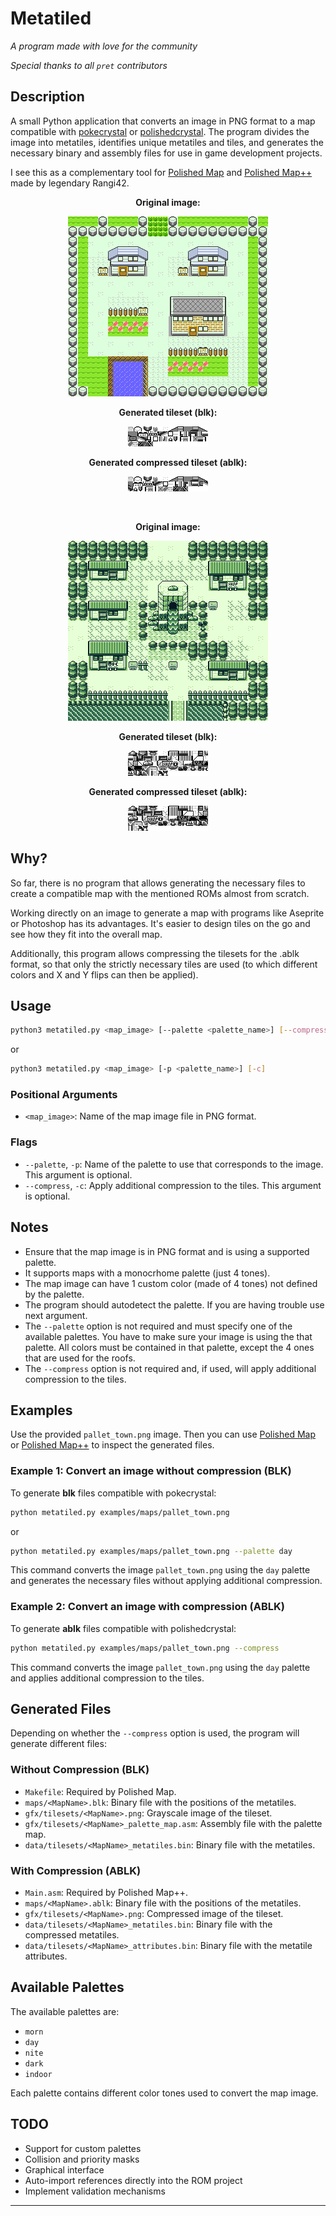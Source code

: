 # Metatiled

*A program made with love for the community*

*Special thanks to all `pret` contributors*

## Description

A small Python application that converts an image in PNG format to a map compatible with [pokecrystal](https://github.com/pret/pokecrystal) or [polishedcrystal](https://github.com/Rangi42/polishedcrystal). The program divides the image into metatiles, identifies unique metatiles and tiles, and generates the necessary binary and assembly files for use in game development projects.

I see this as a complementary tool for [Polished Map](https://github.com/Rangi42/polished-map) and [Polished Map++](https://github.com/Rangi42/polished-map/tree/plusplus) made by legendary Rangi42.

<p align="center"><b>Original image:</b></p>
<p align="center">
<img src="https://raw.githubusercontent.com/j4n7/metatiled/refs/heads/master/examples/maps/pallet_town.png?raw=true" alt="Pallet Town Map" width="320" height="288">
</p>

<p align="center"><b>Generated tileset (blk):</b></p>
<p align="center">
<img src="https://raw.githubusercontent.com/j4n7/metatiled/refs/heads/master/examples/tilesets/pallet_town_blk.png?raw=true" alt="Pallet Town Tileset">
</p>

<p align="center"><b>Generated compressed tileset (ablk):</b></p>
<p align="center">
<img src="https://raw.githubusercontent.com/j4n7/metatiled/refs/heads/master/examples/tilesets/pallet_town_ablk.png?raw=true" alt="Pallet Town Compressed Tileset">
</p>

<br>

<p align="center"><b>Original image:</b></p>
<p align="center">
<img src="https://raw.githubusercontent.com/j4n7/metatiled/refs/heads/master/examples/maps/fonto.png?raw=true" alt="Pallet Town Map" width="320" height="288">
</p>

<p align="center"><b>Generated tileset (blk):</b></p>
<p align="center">
<img src="https://raw.githubusercontent.com/j4n7/metatiled/refs/heads/master/examples/tilesets/fonto_blk.png?raw=true" alt="Pallet Town Tileset">
</p>

<p align="center"><b>Generated compressed tileset (ablk):</b></p>
<p align="center">
<img src="https://raw.githubusercontent.com/j4n7/metatiled/refs/heads/master/examples/tilesets/fonto_ablk.png?raw=true" alt="Pallet Town Compressed Tileset">
</p>

## Why?

So far, there is no program that allows generating the necessary files to create a compatible map with the mentioned ROMs almost from scratch. 

Working directly on an image to generate a map with programs like Aseprite or Photoshop has its advantages. It's easier to design tiles on the go and see how they fit into the overall map. 

Additionally, this program allows compressing the tilesets for the .ablk format, so that only the strictly necessary tiles are used (to which different colors and X and Y flips can then be applied).

## Usage

```sh
python3 metatiled.py <map_image> [--palette <palette_name>] [--compress]
```
or
```sh
python3 metatiled.py <map_image> [-p <palette_name>] [-c]
```

### Positional Arguments

- `<map_image>`: Name of the map image file in PNG format.

### Flags

- `--palette`, `-p`: Name of the palette to use that corresponds to the image. This argument is optional.
- `--compress`, `-c`: Apply additional compression to the tiles. This argument is optional.

## Notes

- Ensure that the map image is in PNG format and is using a supported palette.
- It supports maps with a monocrhome palette (just 4 tones).
- The map image can have 1 custom color (made of 4 tones) not defined by the palette.
- The program should autodetect the palette. If you are having trouble use next argument.
- The `--palette` option is not required and must specify one of the available palettes. You have to make sure your image is using the that palette. All colors must be contained in that palette, except the 4 ones that are used for the roofs. 
- The `--compress` option is not required and, if used, will apply additional compression to the tiles.

## Examples

Use the provided `pallet_town.png` image. Then you can use [Polished Map](https://github.com/Rangi42/polished-map) or [Polished Map++](https://github.com/Rangi42/polished-map/tree/plusplus) to inspect the generated files.

### Example 1: Convert an image without compression (BLK)

To generate **blk** files compatible with pokecrystal:

```sh
python metatiled.py examples/maps/pallet_town.png
```
or
```sh
python metatiled.py examples/maps/pallet_town.png --palette day
```

This command converts the image `pallet_town.png` using the `day` palette and generates the necessary files without applying additional compression.

### Example 2: Convert an image with compression (ABLK)

To generate **ablk** files compatible with polishedcrystal:

```sh
python metatiled.py examples/maps/pallet_town.png --compress
```

This command converts the image `pallet_town.png` using the `day` palette and applies additional compression to the tiles.

## Generated Files

Depending on whether the `--compress` option is used, the program will generate different files:

### Without Compression (BLK)

- `Makefile`: Required by Polished Map.
- `maps/<MapName>.blk`: Binary file with the positions of the metatiles.
- `gfx/tilesets/<MapName>.png`: Grayscale image of the tileset.
- `gfx/tilesets/<MapName>_palette_map.asm`: Assembly file with the palette map.
- `data/tilesets/<MapName>_metatiles.bin`: Binary file with the metatiles.

### With Compression (ABLK)

- `Main.asm`: Required by Polished Map++.
- `maps/<MapName>.ablk`: Binary file with the positions of the metatiles.
- `gfx/tilesets/<MapName>.png`: Compressed image of the tileset.
- `data/tilesets/<MapName>_metatiles.bin`: Binary file with the compressed metatiles.
- `data/tilesets/<MapName>_attributes.bin`: Binary file with the metatile attributes.

## Available Palettes

The available palettes are:

- `morn`
- `day`
- `nite`
- `dark`
- `indoor`

Each palette contains different color tones used to convert the map image.

## TODO

- Support for custom palettes
- Collision and priority masks
- Graphical interface
- Auto-import references directly into the ROM project
- Implement validation mechanisms

---
